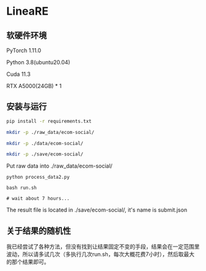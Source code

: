 # LineaRE

## 软硬件环境

PyTorch  1.11.0

Python  3.8(ubuntu20.04)

Cuda  11.3

RTX A5000(24GB) * 1

## 安装与运行
```bash
pip install -r requirements.txt

mkdir -p ./raw_data/ecom-social/

mkdir -p ./data/ecom-social/

mkdir -p ./save/ecom-social/
```

Put raw data into ./raw_data/ecom-social/

```
python process_data2.py

bash run.sh

# wait about 7 hours...
```

The result file is located in ./save/ecom-social/, it's name is submit.json

## 关于结果的随机性
我已经尝试了各种方法，但没有找到让结果固定不变的手段，结果会在一定范围里波动，所以请多试几次（多执行几次run.sh，每次大概花费7小时），然后取最大的那个结果即可。
